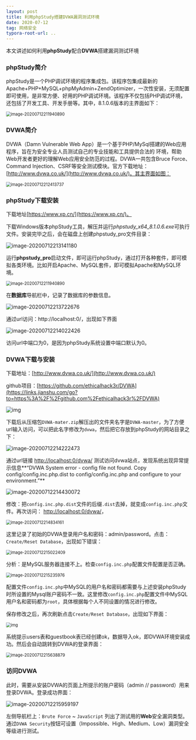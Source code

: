 ```yaml
---
layout: post
title: 利用phpStudy搭建DVWA漏洞测试环境
date: 2020-07-12 
tag: 网络安全
typora-root-url: ..
---
```


本文讲述如何利用**phpStudy**配合**DVWA**搭建漏洞测试环境

### phpStudy简介

phpStudy是一个PHP调试环境的程序集成包。该程序包集成最新的Apache+PHP+MySQL+phpMyAdmin+ZendOptimizer，一次性安装，无须配置即可使用，是非常方便、好用的PHP调试环境。该程序不仅包括PHP调试环境，还包括了开发工具、开发手册等。其中，8.1.0.6版本的主界面如下：

<img src="/images/posts/2020-07-12-phpStudy+DVWA.assets/image-20200712211940890.png" alt="image-20200712211940890" style="zoom:80%;" />



### DVWA简介

DVWA（Damn Vulnerable Web App）是一个基于PHP/MySql搭建的Web应用程序，旨在为安全专业人员测试自己的专业技能和工具提供合法的 环境，帮助Web开发者更好的理解Web应用安全防范的过程。DVWA一共包含Bruce Force、Command Injection、CSRF等安全测试模块。官方下载地址：[http://www.dvwa.co.uk/](http://www.dvwa.co.uk/)。其主界面如图：

<img src="/images/posts/2020-07-12-phpStudy+DVWA.assets/image-20200712212413737.png" alt="image-20200712212413737" style="zoom:80%;" />



### phpStudy下载安装

下载地址[https://www.xp.cn/](https://www.xp.cn/)。

下载Windows版本phpStudy工具，解压并运行*phpstudy_x64_8.1.0.6.exe*可执行文件。安装完毕之后，会在磁盘上创建phpstudy_pro文件目录：

![image-20200712213141180](/images/posts/2020-07-12-phpStudy+DVWA.assets/image-20200712213141180.png)

运行**phpstudy_pro**启动文件，即可运行phpStudy，通过打开各种套件，即可模拟各类环境。比如开启Apache、MySQL套件，即可模拟Apache和MySQL环境。

<img src="/images/posts/2020-07-12-phpStudy+DVWA.assets/image-20200712211940890.png" alt="image-20200712211940890" style="zoom:80%;" />

在**数据库**导航栏中，记录了数据库的参数信息。

![image-20200712213722676](/images/posts/2020-07-12-phpStudy+DVWA.assets/image-20200712213722676.png)

通过url访问：http://localhost:0/，出现如下界面

![image-20200712214022426](/images/posts/2020-07-12-phpStudy+DVWA.assets/image-20200712214022426.png)

访问url中端口为0，是因为phpStudy系统设置中端口默认为0。





### DVWA下载与安装

下载地址：[http://www.dvwa.co.uk/](http://www.dvwa.co.uk/)

github项目：[https://github.com/ethicalhack3r/DVWA](https://links.jianshu.com/go?to=https%3A%2F%2Fgithub.com%2Fethicalhack3r%2FDVWA)

![img](https://upload-images.jianshu.io/upload_images/4866277-5d6e2c5d3408702f.png?imageMogr2/auto-orient/strip|imageView2/2/w/982/format/webp)

下载后从压缩包`DVWA-mater.zip`解压出的文件夹名字是`DVWA-master`，为了方便url输入访问，可以把此名字修改为`dvwa`，然后把它存放到phpStudy的网站目录之下：

![image-20200712214222473](/images/posts/2020-07-12-phpStudy+DVWA.assets/image-20200712214222473.png)

通过url链接 [http://localhost:0/dvwa/](https://links.jianshu.com/go?to=http%3A%2F%2Flocalhost%3A801%2Fdvwa%2F) 测试访问dvwa站点，发现系统出现异常提示信息**“DVWA System error - config file not found. Copy config/config.inc.php.dist to config/config.inc.php and configure to your environment.”**

![image-20200712214430072](/images/posts/2020-07-12-phpStudy+DVWA.assets/image-20200712214430072.png)

修改：把`config.inc.php.dist`文件的后缀`.dist`去掉，就变成`config.inc.php`文件。再次访问： [http://localhost:0/dvwa/](https://links.jianshu.com/go?to=http%3A%2F%2Flocalhost%3A801%2Fdvwa%2F)，

<img src="/images/posts/2020-07-12-phpStudy+DVWA.assets/image-20200712214834161.png" alt="image-20200712214834161" style="zoom:80%;" />

这里记录了初始的DVWA登录用户名和密码：admin/password。点击：`Create/Reset Database`，出现如下错误：

<img src="/images/posts/2020-07-12-phpStudy+DVWA.assets/image-20200712215022409.png" alt="image-20200712215022409" style="zoom:80%;" />

分析：是MySQL服务器连接不上。检查`config.inc.php`配置文件配置是否正确。

<img src="/images/posts/2020-07-12-phpStudy+DVWA.assets/image-20200712215235976.png" alt="image-20200712215235976" style="zoom:80%;" />

配置文件`config.inc.php`中MySQL的用户名和密码都需要与上述安装phpStudy时所设置的Mysql账户密码不一致。这里修改`config.inc.php`配置文件中MySQL用户名和密码都为`root`，具体根据每个人不同设置的情况进行修改。

保存修改之后，再次刷新点击`Create/Reset Database`，出现如下界面：

<img src="https://upload-images.jianshu.io/upload_images/4866277-280ff87c021df3e1.png?imageMogr2/auto-orient/strip|imageView2/2/w/378/format/webp" alt="img" style="zoom:80%;" />

系统提示users表和guestbook表已经创建ok，数据导入ok，即DVWA环境安装成功。然后会自动跳转到DVWA的登录界面：

<img src="/images/posts/2020-07-12-phpStudy+DVWA.assets/image-20200712215638879.png" alt="image-20200712215638879" style="zoom:80%;" />

### 访问DVWA

此时，需要从安装DVWA的页面上所提示的账户密码（admin // password）用来登录DVWA。登录成功界面：

![image-20200712215959197](/images/posts/2020-07-12-phpStudy+DVWA.assets/image-20200712215959197.png)

左侧导航栏上：`Brute Force` ~ `JavaScript` 列出了测试用的**Web**安全漏洞类型。通过`DVWA Security`按钮可设置（Impossible、High、Medium、Low）漏洞安全等级进行测试。